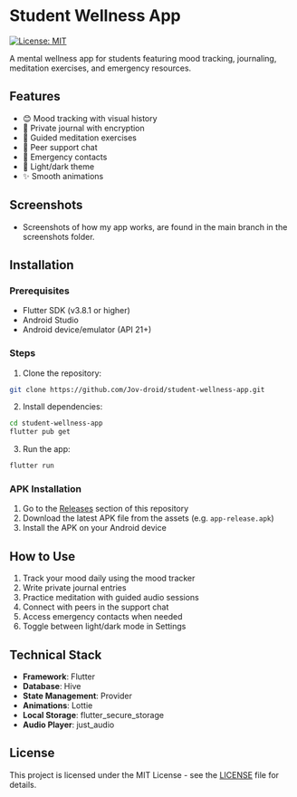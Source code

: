 # Student Wellness App

[![License: MIT](https://img.shields.io/badge/License-MIT-yellow.svg)](https://opensource.org/licenses/MIT)

A mental wellness app for students featuring mood tracking, journaling, meditation exercises, and emergency resources.

## Features
- 😊 Mood tracking with visual history
- 📝 Private journal with encryption
- 🧘 Guided meditation exercises
- 💬 Peer support chat
- 🚨 Emergency contacts
- 🌙 Light/dark theme
- ✨ Smooth animations

## Screenshots
- Screenshots of how my app works, are found in the main branch in the screenshots folder.

## Installation

### Prerequisites
- Flutter SDK (v3.8.1 or higher)
- Android Studio 
- Android device/emulator (API 21+)

### Steps
1. Clone the repository:
```bash
git clone https://github.com/Jov-droid/student-wellness-app.git
```

2. Install dependencies:
```bash
cd student-wellness-app
flutter pub get
```

3. Run the app:
```bash
flutter run
```

### APK Installation
1. Go to the [Releases](https://github.com/Jov-droid/student-wellness-app/releases) section of this repository
2. Download the latest APK file from the assets (e.g. `app-release.apk`)
3. Install the APK on your Android device

## How to Use
1. Track your mood daily using the mood tracker
2. Write private journal entries
3. Practice meditation with guided audio sessions
4. Connect with peers in the support chat
5. Access emergency contacts when needed
6. Toggle between light/dark mode in Settings

## Technical Stack
- **Framework**: Flutter
- **Database**: Hive
- **State Management**: Provider
- **Animations**: Lottie
- **Local Storage**: flutter_secure_storage
- **Audio Player**: just_audio

## License
This project is licensed under the MIT License - see the [LICENSE](LICENSE) file for details.
